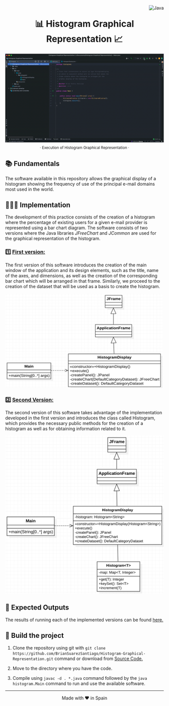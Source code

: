 <a href="https://www.java.com/">
    <img align="right" src="https://custom-icon-badges.herokuapp.com/badge/Java-E8E8E8.svg?logo=Java" alt="Java">
</a>

<h1 align="center">📊 Histogram Graphical Representation 📈</h1>


<p align="center">
    <img src="./assets/Execution of Histogram.gif" alt="Histogram Graphical Representation Execution">
    <sub>· Execution of Histogram Graphical Representation ·</sub>
</p>


## 📚 Fundamentals

The software available in this repository allows the graphical display of a histogram showing the frequency of use of the principal e-mail domains most used in the world.


## 👨🏻‍💻 Implementation

The development of this practice consists of the creation of a histogram where the percentage of existing users for a given e-mail provider is represented using a bar chart diagram. The software consists of two versions where the Java libraries *JFreeChart* and *JCommon* are used for the graphical representation of the histogram.

### 1️⃣ <ins>First version:</ins>

The first version of this software introduces the creation of the main window of the application and its design elements, such as the title, name of the axes, and dimensions, as well as the creation of the corresponding bar chart which will be arranged in that frame. Similarly, we proceed to the creation of the dataset that will be used as a basis to create the histogram.

<img src="./diagrams/Kata 3. Version 1.png" alt="Kata 3. Version 1 Class Diagram" width="500px" height="300px">

### 2️⃣ <ins>Second Version:</ins>

The second version of this software takes advantage of the implementation developed in the first version and introduces the class called Histogram, which provides the necessary public methods for the creation of a histogram as well as for obtaining information related to it.

<img src="./diagrams/Kata 3. Version 2.png" alt="Kata 3. Version 2 Class Diagram" width="600px" height="500px">


## 💾 Expected Outputs

The results of running each of the implemented versions can be found [here.](./docs/)


## 🚀 Build the project

1. Clone the repository using git with `git clone https://github.com/BrianSuarezSantiago/Histogram-Graphical-Representation.git` command or download from [Source Code.](https://github.com/BrianSuarezSantiago/Histogram-Graphical-Representation/archive/refs/heads/master.zip)

2. Move to the directory where you have the code.

3. Compile using `javac -d . *.java` command followed by the `java histogram.Main` command to run and use the available software.

<hr>
<p align="center">
Made with ♥️ in Spain
</p>
